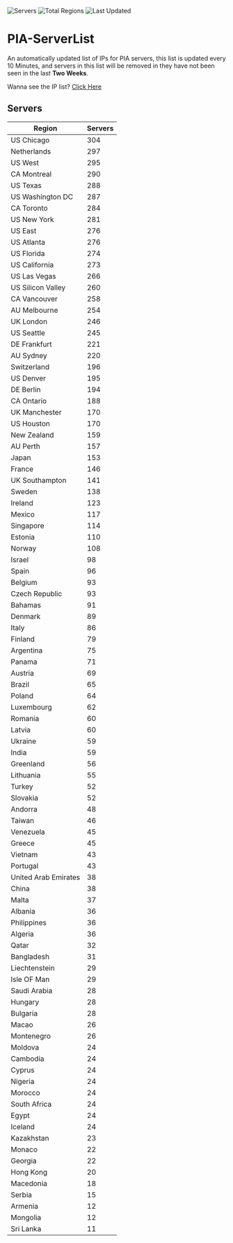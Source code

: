 ![Servers](https://img.shields.io/badge/Servers-10,653-darkgreen)
![Total Regions](https://img.shields.io/badge/Total_Regions-97-darkgreen)
![Last Updated](https://img.shields.io/badge/Last_Updated-December_14_2024_20:01_EST-darkgreen)

# PIA-ServerList
An automatically updated list of IPs for PIA servers, this list is updated every 10 Minutes, and servers in this list will be removed in they have not been seen in the last **Two Weeks**.

Wanna see the IP list? [Click Here](./servers.json)

## Servers
| Region               | Servers |
|----------------------|---------|
| US Chicago | 304 |
| Netherlands | 297 |
| US West | 295 |
| CA Montreal | 290 |
| US Texas | 288 |
| US Washington DC | 287 |
| CA Toronto | 284 |
| US New York | 281 |
| US East | 276 |
| US Atlanta | 276 |
| US Florida | 274 |
| US California | 273 |
| US Las Vegas | 266 |
| US Silicon Valley | 260 |
| CA Vancouver | 258 |
| AU Melbourne | 254 |
| UK London | 246 |
| US Seattle | 245 |
| DE Frankfurt | 221 |
| AU Sydney | 220 |
| Switzerland | 196 |
| US Denver | 195 |
| DE Berlin | 194 |
| CA Ontario | 188 |
| UK Manchester | 170 |
| US Houston | 170 |
| New Zealand | 159 |
| AU Perth | 157 |
| Japan | 153 |
| France | 146 |
| UK Southampton | 141 |
| Sweden | 138 |
| Ireland | 123 |
| Mexico | 117 |
| Singapore | 114 |
| Estonia | 110 |
| Norway | 108 |
| Israel | 98 |
| Spain | 96 |
| Belgium | 93 |
| Czech Republic | 93 |
| Bahamas | 91 |
| Denmark | 89 |
| Italy | 86 |
| Finland | 79 |
| Argentina | 75 |
| Panama | 71 |
| Austria | 69 |
| Brazil | 65 |
| Poland | 64 |
| Luxembourg | 62 |
| Romania | 60 |
| Latvia | 60 |
| Ukraine | 59 |
| India | 59 |
| Greenland | 56 |
| Lithuania | 55 |
| Turkey | 52 |
| Slovakia | 52 |
| Andorra | 48 |
| Taiwan | 46 |
| Venezuela | 45 |
| Greece | 45 |
| Vietnam | 43 |
| Portugal | 43 |
| United Arab Emirates | 38 |
| China | 38 |
| Malta | 37 |
| Albania | 36 |
| Philippines | 36 |
| Algeria | 36 |
| Qatar | 32 |
| Bangladesh | 31 |
| Liechtenstein | 29 |
| Isle OF Man | 29 |
| Saudi Arabia | 28 |
| Hungary | 28 |
| Bulgaria | 28 |
| Macao | 26 |
| Montenegro | 26 |
| Moldova | 24 |
| Cambodia | 24 |
| Cyprus | 24 |
| Nigeria | 24 |
| Morocco | 24 |
| South Africa | 24 |
| Egypt | 24 |
| Iceland | 24 |
| Kazakhstan | 23 |
| Monaco | 22 |
| Georgia | 22 |
| Hong Kong | 20 |
| Macedonia | 18 |
| Serbia | 15 |
| Armenia | 12 |
| Mongolia | 12 |
| Sri Lanka | 11 |